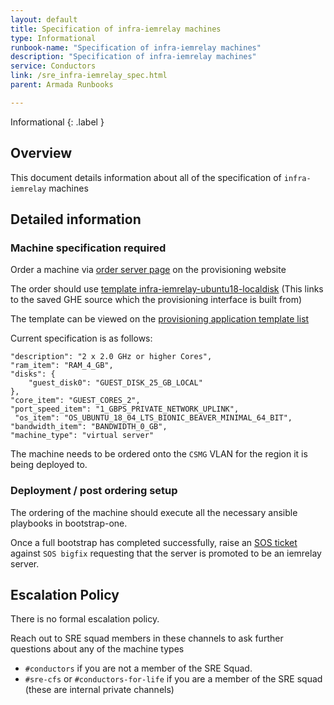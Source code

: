 ```yaml
---
layout: default
title: Specification of infra-iemrelay machines
type: Informational
runbook-name: "Specification of infra-iemrelay machines"
description: "Specification of infra-iemrelay machines"
service: Conductors
link: /sre_infra-iemrelay_spec.html
parent: Armada Runbooks

---
```


Informational
{: .label }

## Overview

This document details information about all of the specification of `infra-iemrelay` machines 

## Detailed information

### Machine specification required 

Order a machine via [order server page](https://alchemy-dashboard.containers.cloud.ibm.com/prov/api/web/verify_page) on the provisioning website

The order should use [template infra-iemrelay-ubuntu18-localdisk](https://github.ibm.com/alchemy-conductors/provisioning-app/blob/master/config/templates.json) (This links to the saved GHE source which the provisioning interface is built from)

The template can be viewed on the [provisioning application template list](https://alchemy-dashboard.containers.cloud.ibm.com/prov/api/web/templates/list)

Current specification is as follows:

```
"description": "2 x 2.0 GHz or higher Cores",
"ram_item": "RAM_4_GB",
"disks": {
    "guest_disk0": "GUEST_DISK_25_GB_LOCAL"
},
"core_item": "GUEST_CORES_2",
"port_speed_item": "1_GBPS_PRIVATE_NETWORK_UPLINK",
 "os_item": "OS_UBUNTU_18_04_LTS_BIONIC_BEAVER_MINIMAL_64_BIT",
"bandwidth_item": "BANDWIDTH_0_GB",
"machine_type": "virtual server"
```

The machine needs to be ordered onto the `CSMG` VLAN for the region it is being deployed to.

### Deployment / post ordering setup

The ordering of the machine should execute all the necessary ansible playbooks in bootstrap-one.

Once a full bootstrap has completed successfully, raise an [SOS ticket](https://ibm.service-now.com/nav_to.do?uri=%2Fcom.glideapp.servicecatalog_cat_item_view.do%3Fv%3D1%26sysparm_id%3D45ef56a7db7c4c10c717e9ec0b96193a%26sysparm_link_parent%3D109f0438c6112276003ae8ac13e7009d%26sysparm_catalog%3De0d08b13c3330100c8b837659bba8fb4%26sysparm_catalog_view%3Dcatalog_default%26sysparm_view%3Dcatalog_default) against `SOS bigfix` requesting that the server is promoted to be an iemrelay server.

## Escalation Policy

There is no formal escalation policy.

Reach out to SRE squad members in these channels to ask further questions about any of the machine types

- `#conductors` if you are not a member of the SRE Squad.
- `#sre-cfs` or `#conductors-for-life`  if you are a member of the SRE squad (these are internal private channels)


